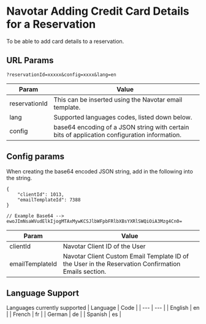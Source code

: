 # Navotar Adding Credit Card Details for a Reservation

To be able to add card details to a reservation.

## URL Params

```
?reservationId=xxxxx&config=xxxx&lang=en
```

| Param         | Value                                                                                        |
| ------------- | -------------------------------------------------------------------------------------------- |
| reservationId | This can be inserted using the Navotar email template.                                       |
| lang          | Supported languages codes, listed down below.                                                |
| config        | base64 encoding of a JSON string with certain bits of application configuration information. |

## Config params

When creating the base64 encoded JSON string, add in the following into the string.

```
{
	"clientId": 1013,
	"emailTemplateId": 7388
}

// Example Base64 --> ewoJImNsaWVudElkIjogMTAxMywKCSJlbWFpbFRlbXBsYXRlSWQiOiA3Mzg4Cn0=
```

| Param           | Value                                                                                               |
| --------------- | --------------------------------------------------------------------------------------------------- |
| clientId        | Navotar Client ID of the User                                                                       |
| emailTemplateId | Navotar Client Custom Email Template ID of the User in the Reservation Confirmation Emails section. |

## Language Support

Languages currently supported
| Language | Code |
| --- | --- |
| English | en |
| French | fr |
| German | de |
| Spanish | es |
